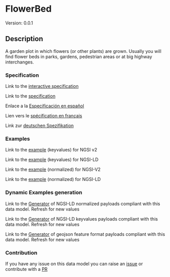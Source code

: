 # FlowerBed
Version: 0.0.1

## Description 

A garden plot in which flowers (or other plants) are grown. Usually you will find flower beds in parks, gardens, pedestrian areas or at big highway interchanges.
### Specification

Link to the [interactive specification](https://swagger.lab.fiware.org/?url=https://raw.githubusercontent.com/smart-data-models/dataModel.ParksAndGardens/master/FlowerBed/swagger.yaml)

Link to the [specification](https://github.com/smart-data-models/dataModel.ParksAndGardens/blob/master/FlowerBed/doc/spec.md)

Enlace a la [Especificación en español](https://github.com/smart-data-models/dataModel.ParksAndGardens/blob/master/FlowerBed/doc/spec_ES.md)

Lien vers le [spécification en français](https://github.com/smart-data-models/dataModel.ParksAndGardens/blob/master/FlowerBed/doc/spec_FR.md)

Link zur [deutschen Spezifikation](https://github.com/smart-data-models/dataModel.ParksAndGardens/blob/master/FlowerBed/doc/spec_DE.md)
### Examples

Link to the [example](https://github.com/smart-data-models/dataModel.ParksAndGardens/blob/master/FlowerBed/examples/example.json) (keyvalues) for NGSI v2

Link to the [example](https://github.com/smart-data-models/dataModel.ParksAndGardens/blob/master/FlowerBed/examples/example.jsonld) (keyvalues) for NGSI-LD

Link to the [example](https://github.com/smart-data-models/dataModel.ParksAndGardens/blob/master/FlowerBed/examples/example-normalized.json) (normalized) for NGSI-V2

Link to the [example](https://github.com/smart-data-models/dataModel.ParksAndGardens/blob/master/FlowerBed/examples/example-normalized.jsonld) (normalized) for NGSI-LD
### Dynamic Examples generation

Link to the [Generator](https://smartdatamodels.org/extra/ngsi-ld_generator.php?schemaUrl=https://raw.githubusercontent.com/smart-data-models/dataModel.ParksAndGardens/master/FlowerBed/schema.json&email=info@smartdatamodels.org) of NGSI-LD normalized payloads compliant with this data model. Refresh for new values

Link to the [Generator](https://smartdatamodels.org/extra/ngsi-ld_generator_keyvalues.php?schemaUrl=https://raw.githubusercontent.com/smart-data-models/dataModel.ParksAndGardens/master/FlowerBed/schema.json&email=info@smartdatamodels.org) of NGSI-LD keyvalues payloads compliant with this data model. Refresh for new values

Link to the [Generator](https://smartdatamodels.org/extra/geojson_features_generator_v1.0.php?schemaUrl=https://raw.githubusercontent.com/smart-data-models/dataModel.ParksAndGardens/master/FlowerBed/schema.json&email=info@smartdatamodels.org) of geojson feature format payloads compliant with this data model. Refresh for new values
### Contribution

 If you have any issue on this data model you can raise an [issue](https://github.com/smart-data-models/dataModel.ParksAndGardens/issues)  or contribute with a [PR](https://github.com/smart-data-models/dataModel.ParksAndGardens/pulls)